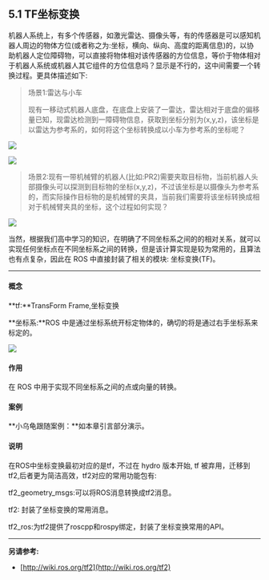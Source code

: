 ## 5.1 TF坐标变换

机器人系统上，有多个传感器，如激光雷达、摄像头等，有的传感器是可以感知机器人周边的物体方位\(或者称之为:坐标，横向、纵向、高度的距离信息\)的，以协助机器人定位障碍物，可以直接将物体相对该传感器的方位信息，等价于物体相对于机器人系统或机器人其它组件的方位信息吗？显示是不行的，这中间需要一个转换过程。更具体描述如下:

> 场景1:雷达与小车
>
> 现有一移动式机器人底盘，在底盘上安装了一雷达，雷达相对于底盘的偏移量已知，现雷达检测到一障碍物信息，获取到坐标分别为\(x,y,z\)，该坐标是以雷达为参考系的，如何将这个坐标转换成以小车为参考系的坐标呢？

![](/assets/10TF01.png)

![](/assets/11TF02.png)

> 场景2:现有一带机械臂的机器人\(比如:PR2\)需要夹取目标物，当前机器人头部摄像头可以探测到目标物的坐标\(x,y,z\)，不过该坐标是以摄像头为参考系的，而实际操作目标物的是机械臂的夹具，当前我们需要将该坐标转换成相对于机械臂夹具的坐标，这个过程如何实现？

![](/assets/PR2坐标变换.png)

当然，根据我们高中学习的知识，在明确了不同坐标系之间的的相对关系，就可以实现任何坐标点在不同坐标系之间的转换，但是该计算实现是较为常用的，且算法也有点复杂，因此在 ROS 中直接封装了相关的模块: 坐标变换\(TF\)。

---

#### **概念**

**tf:**TransForm Frame,坐标变换

**坐标系:**ROS 中是通过坐标系统开标定物体的，确切的将是通过右手坐标系来标定的。

![](/assets/右手坐标系.jpg)

#### **作用**

在 ROS 中用于实现不同坐标系之间的点或向量的转换。

#### **案例**

**小乌龟跟随案例：**如本章引言部分演示。

#### 说明

在ROS中坐标变换最初对应的是tf，不过在 hydro 版本开始, tf 被弃用，迁移到 tf2,后者更为简洁高效，tf2对应的常用功能包有:

tf2\_geometry\_msgs:可以将ROS消息转换成tf2消息。

tf2: 封装了坐标变换的常用消息。

tf2\_ros:为tf2提供了roscpp和rospy绑定，封装了坐标变换常用的API。

---

**另请参考:**

* [http://wiki.ros.org/tf2](http://wiki.ros.org/tf2)



